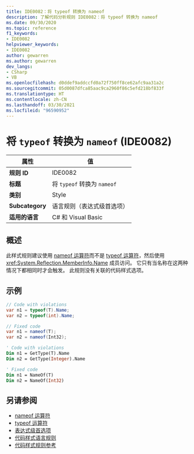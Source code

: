 ```yaml
---
title: IDE0082：将 typeof 转换为 nameof
description: 了解代码分析规则 IDE0082：将 typeof 转换为 nameof
ms.date: 09/30/2020
ms.topic: reference
f1_keywords:
- IDE0082
helpviewer_keywords:
- IDE0082
author: gewarren
ms.author: gewarren
dev_langs:
- CSharp
- VB
ms.openlocfilehash: d0ddef9addccfd0a72f750ff8ce62afc9aa31a2c
ms.sourcegitcommit: 05d0087dfca85aac9ca2960f86c5efd218bf833f
ms.translationtype: HT
ms.contentlocale: zh-CN
ms.lasthandoff: 03/30/2021
ms.locfileid: "96590952"
---
```

# <a name="convert-typeof-to-nameof-ide0082"></a>将 `typeof` 转换为 `nameof` (IDE0082)

|属性|值|
|-|-|
| **规则 ID** | IDE0082 |
| **标题** | 将 `typeof` 转换为 `nameof` |
| **类别** | Style |
| **Subcategory** | 语言规则（表达式级首选项） |
| **适用的语言** | C# 和 Visual Basic |

## <a name="overview"></a>概述

此样式规则建议使用 [nameof 运算符](../../../csharp/language-reference/operators/nameof.md)而不是 [typeof 运算符](../../../csharp/language-reference/operators/type-testing-and-cast.md#typeof-operator)，然后使用 <xref:System.Reflection.MemberInfo.Name> 成员访问。 它只有当名称在这两种情况下都相同时才会触发。 此规则没有关联的代码样式选项。

## <a name="example"></a>示例

```csharp
// Code with violations
var n1 = typeof(T).Name;
var n2 = typeof(int).Name;

// Fixed code
var n1 = nameof(T);
var n2 = nameof(Int32);
```

```vb
' Code with violations
Dim n1 = GetType(T).Name
Dim n2 = GetType(Integer).Name

' Fixed code
Dim n1 = NameOf(T)
Dim n2 = NameOf(Int32)
```

## <a name="see-also"></a>另请参阅

- [nameof 运算符](../../../csharp/language-reference/operators/nameof.md)
- [typeof 运算符](../../../csharp/language-reference/operators/type-testing-and-cast.md#typeof-operator)
- [表达式级首选项](expression-level-preferences.md)
- [代码样式语言规则](language-rules.md)
- [代码样式规则参考](index.md)
